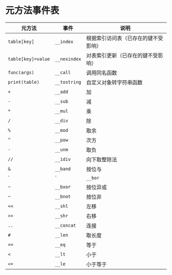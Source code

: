# 元方法事件表

| 元方法             | 事件         | 说明                                 |
| ------------------ | ------------ | ------------------------------------ |
| `table[key]`       | `__index`    | 根据索引访问表（已存在的键不受影响） |
| `table[key]=value` | `__nexindex` | 对表索引更新（已存在的键不受影响）   |
| `func(args)`       | `__call`     | 调用同名函数                         |
| `print(table)`     | `__tostring` | 自定义对象转字符串函数               |
| `+`                | `__add`      | 加                                   |
| `-`                | `__sub`      | 减                                   |
| `*`                | `__mul`      | 乘                                   |
| `/`                | `__div`      | 除                                   |
| `%`                | `__mod`      | 取余                                 |
| `^`                | `__pow`      | 次方                                 |
| `-`                | `__unm`      | 取负                                 |
| `//`               | `__idiv`     | 向下取整除法                         |
| `&`                | `__band`     | 按位与                               |
| `|`                | `__bor`      | 按位或                               |
| `~`                | `__bxor`     | 按位异或                             |
| `~`                | `__bnot`     | 按位非                               |
| `<<`               | `__shl`      | 左移                                 |
| `>>`               | `__shr`      | 右移                                 |
| `..`               | `__concat`   | 连接                                 |
| `#`                | `__len`      | 取长度                               |
| `==`               | `__eq`       | 等于                                 |
| `<`                | `__lt`       | 小于                                 |
| `<=`               | `__le`       | 小于等于                             |



